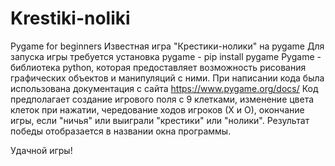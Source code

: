 # Krestiki-noliki
Pygame for beginners
Известная игра "Крестики-нолики" на pygame
Для запуска игры требуется установка pygame - pip install pygame
Pygame - библиотека python, которая предоставляет возможность рисования графических объектов и манипуляций с ними.
При написании кода была использована документация с сайта https://www.pygame.org/docs/
Код предполагает создание игрового поля с 9 клетками, изменение цвета клеток при нажатии, чередование ходов игроков (Х и О), 
окончание игры, если "ничья" или выиграли "крестики" или "нолики".
Результат победы отобразается в названии окна программы.

Удачной игры!
